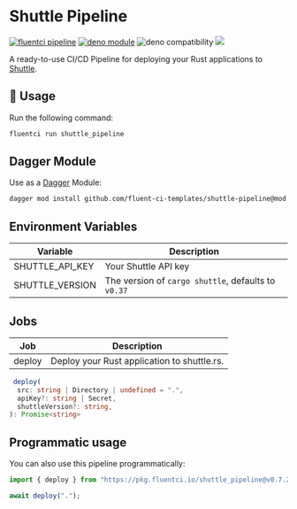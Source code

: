 # Shuttle Pipeline

[![fluentci pipeline](https://img.shields.io/badge/dynamic/json?label=pkg.fluentci.io&labelColor=%23000&color=%23460cf1&url=https%3A%2F%2Fapi.fluentci.io%2Fv1%2Fpipeline%2Fshuttle_pipeline&query=%24.version)](https://pkg.fluentci.io/shuttle_pipeline)
[![deno module](https://shield.deno.dev/x/shuttle_pipeline)](https://deno.land/x/shuttle_pipeline)
![deno compatibility](https://shield.deno.dev/deno/^1.37)
[![](https://img.shields.io/codecov/c/gh/fluent-ci-templates/shuttle-pipeline)](https://codecov.io/gh/fluent-ci-templates/shuttle-pipeline)

A ready-to-use CI/CD Pipeline for deploying your Rust applications to [Shuttle](https://shuttle.rs/).

## 🚀 Usage

Run the following command:

```bash
fluentci run shuttle_pipeline
```

## Dagger Module

Use as a [Dagger](https://dagger.io) Module:
```bash
dagger mod install github.com/fluent-ci-templates/shuttle-pipeline@mod
```

## Environment Variables

| Variable        | Description                      |
|-----------------|----------------------------------|
| SHUTTLE_API_KEY | Your Shuttle API key             |
| SHUTTLE_VERSION | The version of `cargo shuttle`, defaults to `v0.37` |

## Jobs

| Job     | Description                                 |
|---------|---------------------------------------------|
| deploy  | Deploy your Rust application to shuttle.rs. |

```typescript
 deploy(
  src: string | Directory | undefined = ".",
  apiKey?: string | Secret,
  shuttleVersion?: string,
): Promise<string>
```

## Programmatic usage

You can also use this pipeline programmatically:

```typescript
import { deploy } from "https://pkg.fluentci.io/shuttle_pipeline@v0.7.2/mod.ts";

await deploy(".");
```